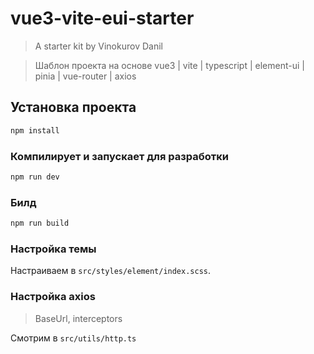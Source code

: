 # vue3-vite-eui-starter

> A starter kit by Vinokurov Danil

> Шаблон проекта на основе vue3 | vite | typescript | element-ui | pinia | vue-router | axios

## Установка проекта

```bash
npm install
```

### Компилирует и запускает для разработки

```bash
npm run dev
```

### Билд

```bash
npm run build
```

### Настройка темы

Настраиваем в `src/styles/element/index.scss`.

### Настройка axios

> BaseUrl, interceptors

Смотрим в `src/utils/http.ts`
